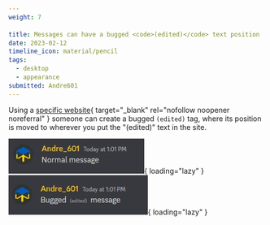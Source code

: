 ```yaml
---
weight: 7

title: Messages can have a bugged <code>(edited)</code> text position
date: 2023-02-12
timeline_icon: material/pencil
tags:
  - desktop
  - appearance
submitted: Andre601
---
```


Using a [specific website](https://lingojam.com/Discord(edited)Glitch){ target="_blank" rel="nofollow noopener noreferral" } someone can create a bugged `(edited)` tag, where its position is moved to wherever you put the "(edited)" text in the site.

![normal-message](assets/images/edit-bug/normal-message.jpg "The message before it was edited."){ loading="lazy" }<br>
![bugged-message](assets/images/edit-bug/bugged-message.jpg "The edited message using the content provided by the aforementioned site for the bugged (edited) text."){ loading="lazy" }